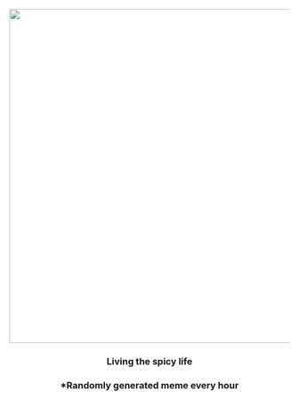 <p align="center">
        <img src="https://i.redd.it/xxxunf1973v81.gif" width="600" height="600">
        </p>
        <h3 align="center">Living the spicy life</h3>
        <h3 align="center">*Randomly generated meme every hour</h3>
    